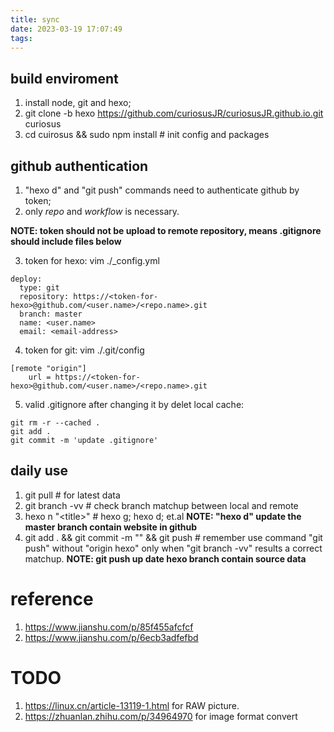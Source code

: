 ```yaml
---
title: sync
date: 2023-03-19 17:07:49
tags:
---
```


## build enviroment
1. install node, git and hexo;
2. git clone -b hexo https://github.com/curiosusJR/curiosusJR.github.io.git curiosus
3. cd cuirosus && sudo npm install # init config and packages

## github authentication
1. "hexo d" and "git push" commands need to authenticate github by token;
2.  only *repo* and *workflow* is necessary.

**NOTE: token should not be upload to remote repository, means .gitignore should include files below**

3. token for hexo: vim ./_config.yml
```
deploy:
  type: git
  repository: https://<token-for-hexo>@github.com/<user.name>/<repo.name>.git 
  branch: master
  name: <user.name>
  email: <email-address>
```

4. token for git: vim ./.git/config
```
[remote "origin"]
	url = https://<token-for-hexo>@github.com/<user.name>/<repo.name>.git 
```

5. valid .gitignore after changing it by delet local cache:
```
git rm -r --cached .
git add .
git commit -m 'update .gitignore'
```

## daily use
1. git pull # for latest data
2. git branch -vv # check branch matchup between local and remote
3. hexo n "\<title\>" # hexo g; hexo d; et.al 
**NOTE: "hexo d" update the master branch contain website in github**
4. git add . && git commit -m "<msg>" && git push # remember use command "git push" without "origin hexo" only when "git branch -vv" results a correct matchup. 
**NOTE: git push up date hexo branch contain source data**

# reference
1. https://www.jianshu.com/p/85f455afcfcf
2. https://www.jianshu.com/p/6ecb3adfefbd

# TODO
1. <https://linux.cn/article-13119-1.html> for RAW picture.
2. <https://zhuanlan.zhihu.com/p/34964970> for image format convert
